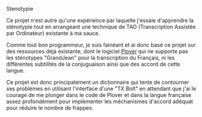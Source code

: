 Stenotypie

Ce projet n'est autre qu'une expérience par laquelle j'essaie d'apprendre la sténotypie tout en arrangeant une technique de TAO (Transcription Assistée par Ordinateur) existante à ma sauce.

Comme tout bon programmeur, je suis fainéant et ai donc basé ce projet sur des ressources déjà existante, dont le logiciel [Plover](https://www.openstenoproject.org/plover/ "La page Open Steno Project pour Plover") qui ne supporte pas les sténotypes "GrandJean" pour la transcription du Français, ni les différentes subtilités de la conjuguaison ainsi que des accord de cette langue.

Ce projet est donc principalement un dictionnaire qui tente de contourner ses problèmes en utilisant l'interface d'une "TX Bolt" en attendant que j'ai le courage de me plonger dans le code de Plover et dans la langue française assez profondément pour implémenter les méchanismes d'accord adéquat pour réduire le nombre de frappes.